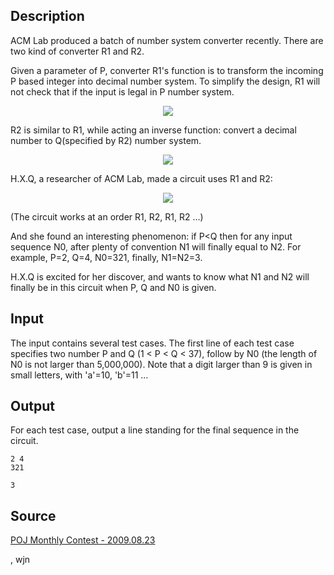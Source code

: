 <h2>Description</h2><div><p>ACM Lab produced a batch of number system converter recently. There are two kind of converter R1 and R2.</p><p>Given a parameter of P, converter R1's function is to transform the incoming P based integer into decimal number system. To simplify the design, R1 will not check that if the input is legal in P number system.</p><center><img src="images/3741_1.jpg"></center><p>R2 is similar to R1, while acting an inverse function: convert a decimal number to Q(specified by R2) number system.</p><center><img src="images/3741_2.jpg"></center><p>H.X.Q, a researcher of ACM Lab, made a circuit uses R1 and R2:</p><center><img src="images/3741_3.jpg"></center><p>(The circuit works at an order R1, R2, R1, R2 ...)</p><p>And she found an interesting phenomenon: if P&lt;Q then for any input sequence N0, after plenty of convention N1 will finally equal to N2. For example, P=2, Q=4, N0=321, finally, N1=N2=3.</p><p>H.X.Q is excited for her discover, and wants to know what N1 and N2 will finally be in this circuit when P, Q and N0 is given. </p></div><h2>Input</h2><div>The input contains several test cases. The first line of each test case specifies two number P and Q (1 &lt; P &lt; Q &lt; 37), follow by N0 (the length of N0 is not larger than 5,000,000). Note that a digit larger than 9 is given in small letters, with 'a'=10, 'b'=11 ... </div><h2>Output</h2><div>For each test case, output a line standing for the final sequence in the circuit. </div><pre><code class="language-input1">2 4
321
</code></pre><pre><code class="language-output1">3</code></pre><h2>Source</h2><a href="searchproblem?field=source&amp;key=POJ+Monthly+Contest+-+2009.08.23">POJ Monthly Contest - 2009.08.23</a><p>, wjn</p>
